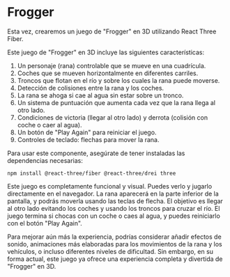 # Frogger
Esta vez, crearemos un juego de "Frogger" en 3D utilizando React Three Fiber.

Este juego de "Frogger" en 3D incluye las siguientes características:

1. Un personaje (rana) controlable que se mueve en una cuadrícula.
2. Coches que se mueven horizontalmente en diferentes carriles.
3. Troncos que flotan en el río y sobre los cuales la rana puede moverse.
4. Detección de colisiones entre la rana y los coches.
5. La rana se ahoga si cae al agua sin estar sobre un tronco.
6. Un sistema de puntuación que aumenta cada vez que la rana llega al otro lado.
7. Condiciones de victoria (llegar al otro lado) y derrota (colisión con coche o caer al agua).
8. Un botón de "Play Again" para reiniciar el juego.
9. Controles de teclado: flechas para mover la rana.


Para usar este componente, asegúrate de tener instaladas las dependencias necesarias:

```shellscript
npm install @react-three/fiber @react-three/drei three
```

Este juego es completamente funcional y visual. Puedes verlo y jugarlo directamente en el navegador. La rana aparecerá en la parte inferior de la pantalla, y podrás moverla usando las teclas de flecha. El objetivo es llegar al otro lado evitando los coches y usando los troncos para cruzar el río. El juego termina si chocas con un coche o caes al agua, y puedes reiniciarlo con el botón "Play Again".

Para mejorar aún más la experiencia, podrías considerar añadir efectos de sonido, animaciones más elaboradas para los movimientos de la rana y los vehículos, o incluso diferentes niveles de dificultad. Sin embargo, en su forma actual, este juego ya ofrece una experiencia completa y divertida de "Frogger" en 3D.
